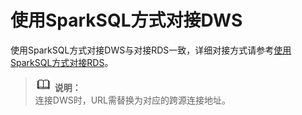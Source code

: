 # 使用SparkSQL方式对接DWS<a name="dli_01_0373"></a>

使用SparkSQL方式对接DWS与对接RDS一致，详细对接方式请参考[使用SparkSQL方式对接RDS](使用SparkSQL方式对接RDS.md)。

>![](public_sys-resources/icon-note.gif) **说明：**   
>连接DWS时，URL需替换为对应的跨源连接地址。  

